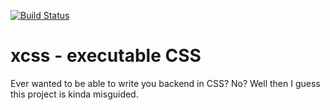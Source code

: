 [![Build Status](https://travis-ci.org/lpil/xcss.svg?branch=master)](https://travis-ci.org/lpil/xcss)

# xcss - executable CSS

Ever wanted to be able to write you backend in CSS? No? Well then I guess this
project is kinda misguided.
